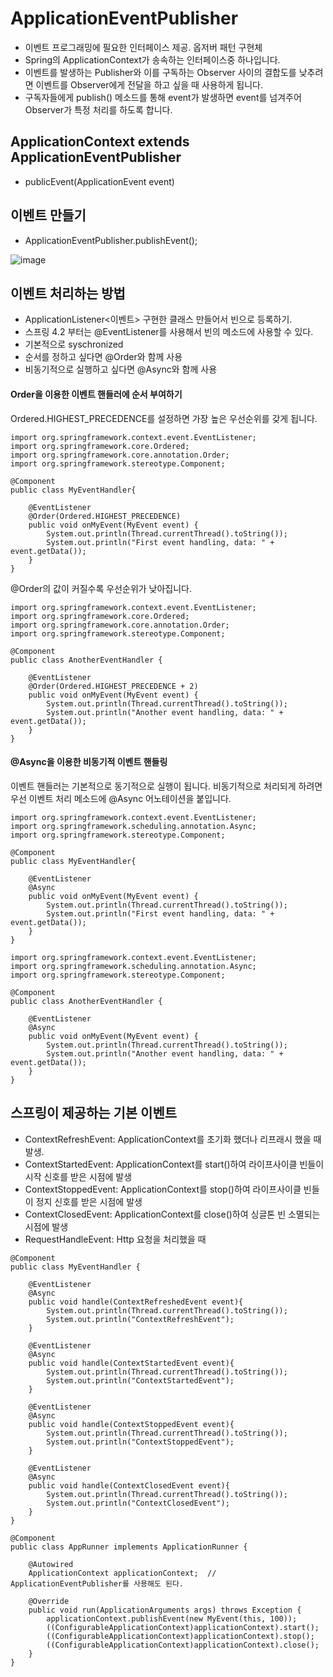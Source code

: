 # ApplicationEventPublisher

- 이벤트 프로그래밍에 필요한 인터페이스 제공. 옵저버 패턴 구현체
- Spring의 ApplicationContext가 송속하는 인터페이스중 하나입니다.
- 이벤트를 발생하는 Publisher와 이를 구독하는 Observer 사이의 결합도를 낮추려면 이벤트를 Observer에게 전달을 하고 싶을 때 사용하게 됩니다.
- 구독자들에게 publish() 메소드를 통해 event가 발생하면 event를 넘겨주어 Observer가 특정 처리를 하도록 합니다.

## ApplicationContext extends ApplicationEventPublisher

- publicEvent(ApplicationEvent event)

## 이벤트 만들기

- ApplicationEventPublisher.publishEvent();

![image](https://user-images.githubusercontent.com/50797070/125191827-6188a080-e27f-11eb-9914-78de006ea160.png)


## 이벤트 처리하는 방법

- ApplicationListener<이벤트> 구현한 클래스 만들어서 빈으로 등록하기.
- 스프링 4.2 부터는 @EventListener를 사용해서 빈의 메소드에 사용할 수 있다.
- 기본적으로 syschronized
- 순서를 정하고 싶다면 @Order와 함께 사용
- 비동기적으로 실행하고 싶다면 @Async와 함께 사용

#### Order을 이용한 이벤트 핸들러에 순서 부여하기

Ordered.HIGHEST_PRECEDENCE를 설정하면 가장 높은 우선순위를 갖게 됩니다.

```
import org.springframework.context.event.EventListener;
import org.springframework.core.Ordered;
import org.springframework.core.annotation.Order;
import org.springframework.stereotype.Component;

@Component
public class MyEventHandler{

    @EventListener
    @Order(Ordered.HIGHEST_PRECEDENCE)
    public void onMyEvent(MyEvent event) {
        System.out.println(Thread.currentThread().toString());
        System.out.println("First event handling, data: " + event.getData());
    }
}
```

@Order의 값이 커질수록 우선순위가 낮아집니다.

```
import org.springframework.context.event.EventListener;
import org.springframework.core.Ordered;
import org.springframework.core.annotation.Order;
import org.springframework.stereotype.Component;

@Component
public class AnotherEventHandler {

    @EventListener
    @Order(Ordered.HIGHEST_PRECEDENCE + 2)
    public void onMyEvent(MyEvent event) {
        System.out.println(Thread.currentThread().toString());
        System.out.println("Another event handling, data: " + event.getData());
    }
}
```

#### @Async을 이용한 비동기적 이벤트 핸들링

이벤트 핸들러는 기본적으로 동기적으로 실행이 됩니다.
비동기적으로 처리되게 하려면 우선 이벤트 처리 메소드에 @Async 어노테이션을 붙입니다.

```
import org.springframework.context.event.EventListener;
import org.springframework.scheduling.annotation.Async;
import org.springframework.stereotype.Component;

@Component
public class MyEventHandler{

    @EventListener
    @Async
    public void onMyEvent(MyEvent event) {
        System.out.println(Thread.currentThread().toString());
        System.out.println("First event handling, data: " + event.getData());
    }
}
```

```
import org.springframework.context.event.EventListener;
import org.springframework.scheduling.annotation.Async;
import org.springframework.stereotype.Component;

@Component
public class AnotherEventHandler {

    @EventListener
    @Async
    public void onMyEvent(MyEvent event) {
        System.out.println(Thread.currentThread().toString());
        System.out.println("Another event handling, data: " + event.getData());
    }
}
```

## 스프링이 제공하는 기본 이벤트

- ContextRefreshEvent: ApplicationContext를 초기화 했더나 리프래시 했을 때 발생.
- ContextStartedEvent: ApplicationContext를 start()하여 라이프사이클 빈들이 시작 신호를 받은 시점에 발생
- ContextStoppedEvent: ApplicationContext를 stop()하여 라이프사이클 빈들이 정지 신호를 받은 시점에 발생
- ContextClosedEvent: ApplicationContext를 close()하여 싱글톤 빈 소멸되는 시점에 발생
- RequestHandleEvent: Http 요청을 처리했을 때

```
@Component
public class MyEventHandler {

    @EventListener
    @Async
    public void handle(ContextRefreshedEvent event){
        System.out.println(Thread.currentThread().toString());
        System.out.println("ContextRefreshEvent");
    }

    @EventListener
    @Async
    public void handle(ContextStartedEvent event){
        System.out.println(Thread.currentThread().toString());
        System.out.println("ContextStartedEvent");
    }

    @EventListener
    @Async
    public void handle(ContextStoppedEvent event){
        System.out.println(Thread.currentThread().toString());
        System.out.println("ContextStoppedEvent");
    }

    @EventListener
    @Async
    public void handle(ContextClosedEvent event){
        System.out.println(Thread.currentThread().toString());
        System.out.println("ContextClosedEvent");
    }
}
```

```
@Component
public class AppRunner implements ApplicationRunner {

    @Autowired
    ApplicationContext applicationContext;  // ApplicationEventPublisher를 사용해도 된다.

    @Override
    public void run(ApplicationArguments args) throws Exception {
        applicationContext.publishEvent(new MyEvent(this, 100));
        ((ConfigurableApplicationContext)applicationContext).start();
        ((ConfigurableApplicationContext)applicationContext).stop();
        ((ConfigurableApplicationContext)applicationContext).close();
    }
}
```

